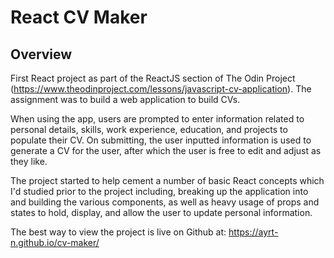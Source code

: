 # React CV Maker

## Overview

First React project as part of the ReactJS section of The Odin Project (https://www.theodinproject.com/lessons/javascript-cv-application). The assignment was to build a web application to build CVs.

When using the app, users are prompted to enter information related to personal details, skills, work experience, education, and projects to populate their CV. On submitting, the user inputted information is used to generate a CV for the user, after which the user is free to edit and adjust as they like.

The project started to help cement a number of basic React concepts which I'd studied prior to the project including, breaking up the application into and building the various components, as well as heavy usage of props and states to hold, display, and allow the user to update personal information.

The best way to view the project is live on Github at: https://ayrt-n.github.io/cv-maker/

